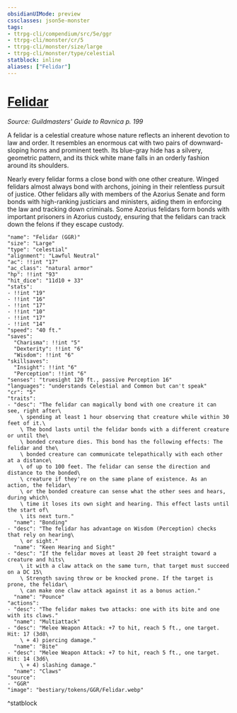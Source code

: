 ```yaml
---
obsidianUIMode: preview
cssclasses: json5e-monster
tags:
- ttrpg-cli/compendium/src/5e/ggr
- ttrpg-cli/monster/cr/5
- ttrpg-cli/monster/size/large
- ttrpg-cli/monster/type/celestial
statblock: inline
aliases: ["Felidar"]
---
```

# [Felidar](3-Compendium\CLI\bestiary\celestial/felidar-ggr.md)
*Source: Guildmasters' Guide to Ravnica p. 199*  

A felidar is a celestial creature whose nature reflects an inherent devotion to law and order. It resembles an enormous cat with two pairs of downward-sloping horns and prominent teeth. Its blue-gray hide has a silvery, geometric pattern, and its thick white mane falls in an orderly fashion around its shoulders.

Nearly every felidar forms a close bond with one other creature. Winged felidars almost always bond with archons, joining in their relentless pursuit of justice. Other felidars ally with members of the Azorius Senate and form bonds with high-ranking justiciars and ministers, aiding them in enforcing the law and tracking down criminals. Some Azorius felidars form bonds with important prisoners in Azorius custody, ensuring that the felidars can track down the felons if they escape custody.

```statblock
"name": "Felidar (GGR)"
"size": "Large"
"type": "celestial"
"alignment": "Lawful Neutral"
"ac": !!int "17"
"ac_class": "natural armor"
"hp": !!int "93"
"hit_dice": "11d10 + 33"
"stats":
- !!int "19"
- !!int "16"
- !!int "17"
- !!int "10"
- !!int "17"
- !!int "14"
"speed": "40 ft."
"saves":
  "Charisma": !!int "5"
  "Dexterity": !!int "6"
  "Wisdom": !!int "6"
"skillsaves":
  "Insight": !!int "6"
  "Perception": !!int "6"
"senses": "truesight 120 ft., passive Perception 16"
"languages": "understands Celestial and Common but can't speak"
"cr": "5"
"traits":
- "desc": "The felidar can magically bond with one creature it can see, right after\
    \ spending at least 1 hour observing that creature while within 30 feet of it.\
    \ The bond lasts until the felidar bonds with a different creature or until the\
    \ bonded creature dies. This bond has the following effects: The felidar and the\
    \ bonded creature can communicate telepathically with each other at a distance\
    \ of up to 100 feet. The felidar can sense the direction and distance to the bonded\
    \ creature if they're on the same plane of existence. As an action, the felidar\
    \ or the bonded creature can sense what the other sees and hears, during which\
    \ time it loses its own sight and hearing. This effect lasts until the start of\
    \ its next turn."
  "name": "Bonding"
- "desc": "The felidar has advantage on Wisdom (Perception) checks that rely on hearing\
    \ or sight."
  "name": "Keen Hearing and Sight"
- "desc": "If the felidar moves at least 20 feet straight toward a creature and hits\
    \ it with a claw attack on the same turn, that target must succeed on a DC 15\
    \ Strength saving throw or be knocked prone. If the target is prone, the felidar\
    \ can make one claw attack against it as a bonus action."
  "name": "Pounce"
"actions":
- "desc": "The felidar makes two attacks: one with its bite and one with its claws."
  "name": "Multiattack"
- "desc": "Melee Weapon Attack: +7 to hit, reach 5 ft., one target. Hit: 17 (3d8\
    \ + 4) piercing damage."
  "name": "Bite"
- "desc": "Melee Weapon Attack: +7 to hit, reach 5 ft., one target. Hit: 14 (3d6\
    \ + 4) slashing damage."
  "name": "Claws"
"source":
- "GGR"
"image": "bestiary/tokens/GGR/Felidar.webp"
```
^statblock